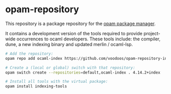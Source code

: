 # opam-repository

This repository is a package repository for the [opam package
manager](https://opam.ocaml.org).

It contains a development version of the tools required to provide project-wide occurrences to ocaml developers.
These tools include: the compiler, dune, a new indexing binary and updated merlin / ocaml-lsp.

```sh
# Add the repository:
opam repo add ocaml-index https://github.com/voodoos/opam-repository-index.git

# Create a (local or global) switch with that repository:
opam switch create --repositories=default,ocaml-index . 4.14.2+index

# Install all tools with the virtual package:
opam install indexing-tools
```


